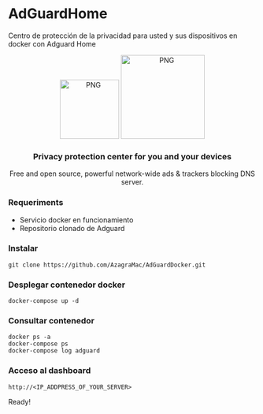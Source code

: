 # AdGuardHome
Centro de protección de la privacidad para usted y sus dispositivos en docker con Adguard Home

<p align="center">
    <img src="https://brands.home-assistant.io/_/adguard/logo.png" alt="PNG" height="120px"  />
    <img src="https://logos-world.net/wp-content/uploads/2021/02/Docker-Symbol.png" alt="PNG" height="170px" />
    <h3 align="center">Privacy protection center for you and your devices</h3>
<p align="center">
  Free and open source, powerful network-wide ads & trackers blocking DNS server.
</p>
</p>


### Requeriments
- Servicio docker en funcionamiento
- Repositorio clonado de Adguard

### Instalar
```
git clone https://github.com/AzagraMac/AdGuardDocker.git
```

### Desplegar contenedor docker
```
docker-compose up -d
```

### Consultar contenedor
```
docker ps -a
docker-compose ps
docker-compose log adguard
```
### Acceso al dashboard
`http://<IP_ADDPRESS_OF_YOUR_SERVER>`

Ready!
